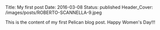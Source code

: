 Title: My first post
Date: 2016-03-08
Status: published
Header_Cover: /images/posts/ROBERTO-SCANNELLA-9.jpeg

This is the content of my first Pelican blog post.
Happy Women's Day!!!
